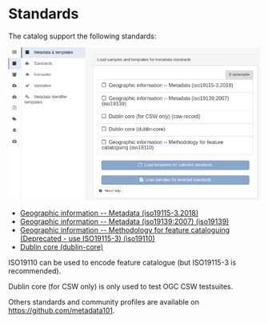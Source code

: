# Standards

The catalog support the following standards:

![](img/standardlist.png)

-   [Geographic information -- Metadata (iso19115-3.2018)](iso19115-3.2018.md)
-   [Geographic information -- Metadata (iso19139:2007) (iso19139)](iso19139.md)
-   [Geographic information -- Methodology for feature cataloguing (Deprecated - use ISO19115-3) (iso19110)](iso19110.md)
-   [Dublin core (dublin-core)](dublin-core.md)

ISO19110 can be used to encode feature catalogue (but ISO19115-3 is recommended).

Dublin core (for CSW only) is only used to test OGC CSW testsuites.

Others standards and community profiles are available on <https://github.com/metadata101>.
